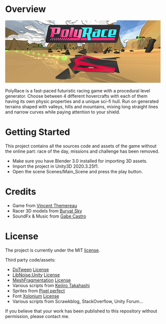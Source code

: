 
# Overview

![](Docs/main-visual.png)

PolyRace is a fast-paced futuristic racing game with a procedural level generator. Choose between 4 different hovercrafts with each of them having its own physic properties and a unique sci-fi hull. Run on generated terrains shaped with valleys, hills and mountains, mixing long straight lines and narrow curves while paying attention to your shield.

# Getting Started

This project contains all the sources code and assets of the game without the online part: race of the day, missions and challenge has been removed.

* Make sure you have Blender 3.0 installed for importing 3D assets.
* Import the project in Unity3D 2020.3.25f1. 
* Open the scene Scenes/Main_Scene and press the play button.

 # Credits

 * Game from [Vincent Themereau](https://twitter.com/vthemereau)
 * Racer 3D models from [Buryat Sky](https://buryat.me/)
 * SoundFx & Music from [Gabe Castro](https://twitter.com/gabejcastro)

 # License

The project is currently under the MIT [license](./License).

Third party code/assets:
 * [DoTween](http://dotween.demigiant.com/credits.php) [License](http://dotween.demigiant.com/license.php)
 * [LibNoise.Unity](https://github.com/ricardojmendez/LibNoise.Unity) [License](./Assets/Scripts/External/LibNoise.Unity/COPYING.LESSER.txt)
 * [MeshFragmentation](https://github.com/vthem/MeshFragmentation) [License](https://github.com/vthem/MeshFragmentation/blob/main/LICENSE)
 * Various scripts from [Keijiro Takahashi](https://github.com/keijiro/Reaktion)
 * Sprites from [Pixel perfect](https://www.flaticon.com/authors/pixel-perfect)
 * Font [Xolonium](https://fontlibrary.org/en/font/xolonium) [License](./Assets/Resources/Fonts/LICENSE.txt)
 * Various scripts from Scrawkblog, StackOverflow, Unity Forum...

 If you believe that your work has been published to this repository without permission, please contact me.
